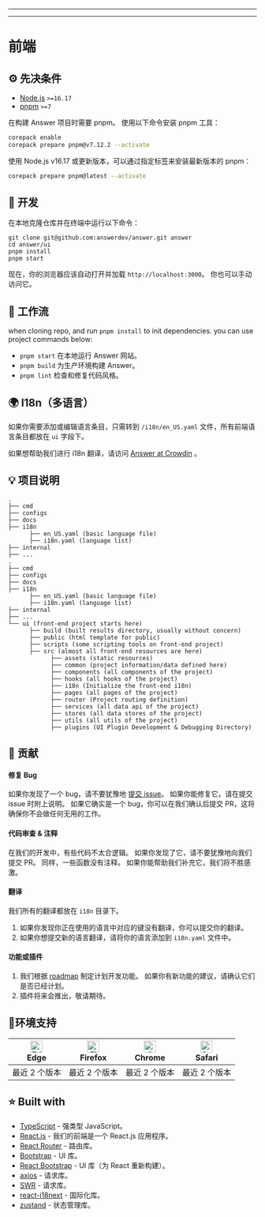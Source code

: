 - - -
- - -

# 前端

## ⚙️ 先决条件

- [Node.js](https://nodejs.org/) `>=16.17`
- [pnpm](https://pnpm.io/) `>=7`

在构建 Answer 项目时需要 pnpm。 使用以下命令安装 pnpm 工具：

```bash
corepack enable
corepack prepare pnpm@v7.12.2 --activate
```

使用 Node.js v16.17 或更新版本，可以通过指定标签来安装最新版本的 pnpm：

```bash
corepack prepare pnpm@latest --activate
```

## 🔨 开发

在本地克隆仓库并在终端中运行以下命令：

```shell
git clone git@github.com:answerdev/answer.git answer
cd answer/ui
pnpm install
pnpm start
```

现在，你的浏览器应该自动打开并加载 `http://localhost:3000`。 你也可以手动访问它。

## 👷 工作流

when cloning repo, and run `pnpm install` to init dependencies. you can use project commands below:

- `pnpm start` 在本地运行 Answer 网站。
- `pnpm build` 为生产环境构建 Answer。
- `pnpm lint` 检查和修复代码风格。

## 🌍 I18n（多语言）
如果你需要添加或编辑语言条目，只需转到 `/i18n/en_US.yaml` 文件，所有前端语言条目都放在 `ui` 字段下。

如果想帮助我们进行 i18n 翻译，请访问 [Answer at Crowdin](https://crowdin.com/translate/answer) 。

## 💡 项目说明

```
.
├── cmd
├── configs
├── docs
├── i18n
      ├── en_US.yaml (basic language file)
      ├── i18n.yaml (language list)
├── internal
├── ...
.
├── cmd
├── configs
├── docs
├── i18n
      ├── en_US.yaml (basic language file)
      ├── i18n.yaml (language list)
├── internal
├── ...
└── ui (front-end project starts here)
      ├── build (built results directory, usually without concern)
      ├── public (html template for public)
      ├── scripts (some scripting tools on front-end project)
      ├── src (almost all front-end resources are here)
            ├── assets (static resources)
            ├── common (project information/data defined here)
            ├── components (all components of the project)
            ├── hooks (all hooks of the project)
            ├── i18n (Initialize the front-end i18n)
            ├── pages (all pages of the project)
            ├── router (Project routing definition)
            ├── services (all data api of the project)
            ├── stores (all data stores of the project)
            ├── utils (all utils of the project)
            ├── plugins (UI Plugin Development & Debugging Directory)
```

## 🤝 贡献

#### 修复 Bug
如果你发现了一个 bug，请不要犹豫地 [提交 issue](https://github.com/apache/incubator-answer/issues)。 如果你能修复它，请在提交 issue 时附上说明。 如果它确实是一个 bug，你可以在我们确认后提交 PR，这将确保你不会做任何无用的工作。

#### 代码审查 & 注释
在我们的开发中，有些代码不太合逻辑。 如果你发现了它，请不要犹豫地向我们提交 PR。 同样，一些函数没有注释。 如果你能帮助我们补充它，我们将不胜感激。

#### 翻译
我们所有的翻译都放在 `i18n` 目录下。

1. 如果你发现你正在使用的语言中对应的键没有翻译，你可以提交你的翻译。
2. 如果你想提交新的语言翻译，请将你的语言添加到 `i18n.yaml` 文件中。

#### 功能或插件
1. 我们根据 [roadmap](https://github.com/orgs/answerdev/projects/1) 制定计划开发功能。 如果你有新功能的建议，请确认它们是否已经计划。
2. 插件将来会推出，敬请期待。

## 📱环境支持

| [<img src="https://raw.githubusercontent.com/alrra/browser-logos/master/src/edge/edge_48x48.png" alt="Edge" width="24px" height="24px" />](http://godban.github.io/browsers-support-badges/)<br />Edge | [<img src="https://raw.githubusercontent.com/alrra/browser-logos/master/src/firefox/firefox_48x48.png" alt="Firefox" width="24px" height="24px" />](http://godban.github.io/browsers-support-badges/)<br />Firefox | [<img src="https://raw.githubusercontent.com/alrra/browser-logos/master/src/chrome/chrome_48x48.png" alt="Chrome" width="24px" height="24px" />](http://godban.github.io/browsers-support-badges/)<br />Chrome | [<img src="https://raw.githubusercontent.com/alrra/browser-logos/master/src/safari/safari_48x48.png" alt="Safari" width="24px" height="24px" />](http://godban.github.io/browsers-support-badges/)<br />Safari |
| ----------------------------------------------------------------------------------------------------------------------------------------------------------------------------------------------------------------------------- | ----------------------------------------------------------------------------------------------------------------------------------------------------------------------------------------------------------------------------------------- | ------------------------------------------------------------------------------------------------------------------------------------------------------------------------------------------------------------------------------------- | ------------------------------------------------------------------------------------------------------------------------------------------------------------------------------------------------------------------------------------- |
| 最近 2 个版本                                                                                                                                                                                                                      | 最近 2 个版本                                                                                                                                                                                                                                  | 最近 2 个版本                                                                                                                                                                                                                              | 最近 2 个版本                                                                                                                                                                                                                              |

## ⭐ Built with
- [TypeScript](https://www.typescriptlang.org/) - 强类型 JavaScript。
- [React.js](https://reactjs.org/) - 我们的前端是一个 React.js 应用程序。
- [React Router](https://reactrouter.com/en/main) - 路由库。
- [Bootstrap](https://getbootstrap.com/) -  UI 库。
- [React Bootstrap](https://react-bootstrap.github.io/) - UI 库（为 React 重新构建）。
- [axios](https://github.com/axios/axios) - 请求库。
- [SWR](https://swr.bootcss.com/) - 请求库。
- [react-i18next](https://react.i18next.com/) - 国际化库。
- [zustand](https://github.com/pmndrs/zustand) - 状态管理库。

